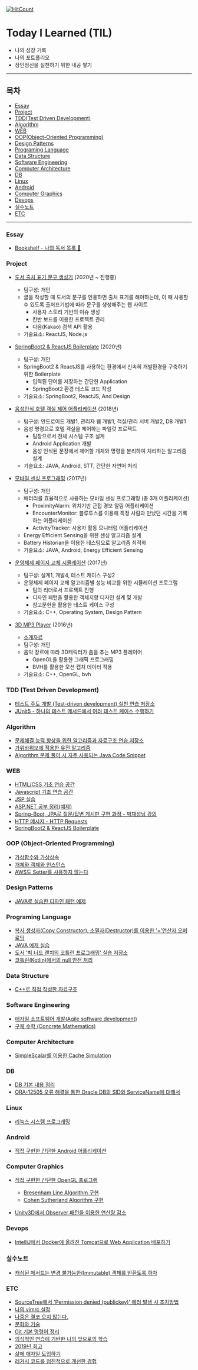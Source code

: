  [![HitCount](http://hits.dwyl.io/sogoagain/TIL.svg)](http://hits.dwyl.io/sogoagain/TIL)

# Today I Learned (TIL)

- 나의 성장 기록
- 나의 포트폴리오
- 장인정신을 실천하기 위한 내공 쌓기

---

## 목차

- [Essay](#essay)
- [Project](#project)
- [TDD(Test Driven Development)](#tdd)
- [Algorithm](#algorithm)
- [WEB](#web)
- [OOP(Object-Oriented Programming)](#oop)
- [Design Patterns](#design_patterns)
- [Programing Language](#programing_language)
- [Data Structure](#data_structure)
- [Software Engineering](#software_engineering)
- [Computer Architecture](#computer_architecture)
- [DB](#db)
- [Linux](#linux)
- [Android](#android)
- [Computer Graphics](#computer_graphics)
- [Devops](#devops)
- [실수노트](#mistake_notes)
- [ETC](#etc)

---

<a name="essay">
 
### Essay

- [Bookshelf - 나의 독서 목록 📖](https://github.com/sogoagain/bookshelf)

<a name="project">

### Project

- [도서 출처 표기 문구 생성기](https://github.com/sogoagain/book-citation-generator) (2020년 ~ 진행중)
  - 팀구성: 개인
  - 글을 작성할 때 도서의 문구를 인용하면 출처 표기를 해야하는데, 이 때 사용할 수 있도록 출처표기법에 따라 문구를 생성해주는 웹 사이트
    - 사용자 스토리 기반의 이슈 생성
    - 칸반 보드를 이용한 프로젝트 관리
    - 다음(Kakao) 검색 API 활용
  - 기술요소: ReactJS, Node.js

- [SpringBoot2 & ReactJS Boilerplate](https://github.com/sogoagain/springboot-react-boilerplate) (2020년)
  - 팀구성: 개인
  - SpringBoot2 & ReactJS를 사용하는 환경에서 신속히 개발환경을 구축하기 위한 Boilerplate
    - 입력된 단어를 저장하는 간단한 Application
    - SpringBoot2 환경 테스트 코드 작성
  - 기술요소: SpringBoot2, ReactJS, And Design

- [음성인식 호텔 객실 제어 어플리케이션](https://github.com/sogoagain/android-stt-hotel-room-control) (2018년)
  - 팀구성: 안드로이드 개발1, 관리자 웹 개발1, 객실/관리 서버 개발2, DB 개발1
  - 음성 명령으로 호텔 객실을 제어하는 파일럿 프로젝트
    - 팀장으로서 전체 시스템 구조 설계
    - Android Application 개발
    - 음성 인식된 문장에서 제어할 개체와 명령을 분리하여 처리하는 알고리즘 설계
  - 기술요소: JAVA, Android, STT, 간단한 자연어 처리

- [모바일 센싱 프로그래밍](https://github.com/sogoagain/android-mobile-system-programming) (2017년)
  - 팀구성: 개인
  - 배터리를 효율적으로 사용하는 모바일 센싱 프로그래밍 (총 3개 어플리케이션)
    - ProximityAlarm: 위치기반 근접 경보 알림 어플리케이션
    - EncounterMonitor: 블루투스를 이용해 특정 사람과 만났던 시간을 기록하는 어플리케이션
    - ActivityTracker: 사용자 활동 모니터링 어플리케이션
  - Energy Efficient Sensing을 위한 센싱 알고리즘 설계
  - Battery Historian을 이용한 테스팅으로 알고리즘 최적화
  - 기술요소: JAVA, Android, Energy Efficient Sensing

- [운영체제 페이지 교체 시뮬레이션](https://github.com/sogoagain/page-replacement-simulation) (2017년)
  - 팀구성: 설계1, 개발4, 테스트 케이스 구성2
  - 운영체제 페이지 교체 알고리즘별 성능 비교를 위한 시뮬레이션 프로그램
    - 팀의 리더로서 프로젝트 진행
    - 디자인 패턴을 활용한 객체지향 디자인 설계 및 개발
    - 참고문헌을 활용한 테스트 케이스 구성
  - 기술요소: C++, Operating System, Design Pattern

 - [3D MP3 Player](https://github.com/sogoagain/opengl-bvh-music-player) (2016년)
   - [소개자료](https://github.com/sogoagain/opengl-bvh-music-player/blob/master/JUDY_Introduce.pdf)
   - 팀구성: 개인
   - 음악 장르에 따라 3D캐릭터가 춤을 추는 MP3 플레이어
     - OpenGL을 활용한 그래픽 프로그래밍
     - BVH를 활용한 모션 캡처 데이터 적용
   - 기술요소: C++, OpenGL, bvh

<a name="tdd">

### TDD (Test Driven Development)

- [테스트 주도 개발 (Test-driven development) 실천 연습 저장소](https://github.com/sogoagain/tdd-exercises)
- [JUnit5 - 하나의 테스트 메서드에서 여러 테스트 케이스 수행하기](https://github.com/sogoagain/sogoagain.github.com/blob/master/_posts/2019-06-17-JUnit5-Parameterized-Test.md)

<a name="algorithm">

### Algorithm

- [문제해결 능력 향상을 위한 알고리즘과 자료구조 연습 저장소](https://github.com/sogoagain/problem-solving-and-algorithms)
- [가위바위보에 적용한 유전 알고리즘](https://github.com/sogoagain/design-patterns/blob/master/01_Strategy-Pattern/RockPaperScissors/GeneticStrategy.java)
- [Algorithm 문제 풀이 시 자주 사용되는 Java Code Snippet](https://github.com/sogoagain/sogoagain.github.com/blob/master/_posts/2019-05-01-Algorithm-문제-풀이-시-자주-사용되는%20-Java-Code-Snippet.md)

<a name="web">

### WEB

- [HTML/CSS 기초 연습 공간](https://github.com/sogoagain/TIL/tree/master/HTML5CSS3)
- [Javascript 기초 연습 공간](https://github.com/sogoagain/TIL/tree/master/JavaScript)
- [JSP 실습](https://github.com/sogoagain/TIL/tree/master/JSP)
- [ASP.NET 공부 정리(예제)](https://github.com/sogoagain/asp.net-web-programming)
- [Spring-Boot, JPA로 질문/답변 게시판 구현 과정 - 박재성님 강의](https://github.com/sogoagain/springboot-qna-board)
- [HTTP 메시지 - HTTP Requests](https://sogoagain.github.io/2019/08/03/HTTP-메시지-HTTP-Requests/)
- [SpringBoot2 & ReactJS Boilerplate](https://github.com/sogoagain/springboot-react-boilerplate)

<a name="oop">

### OOP (Object-Oriented Programming)

- [가상함수와 가상상속](https://github.com/sogoagain/sogoagain.github.com/blob/master/_posts/2017-01-05-가상함수와%20가상상속.md)
- [개체와 객체와 인스턴스](https://github.com/sogoagain/sogoagain.github.com/blob/master/_posts/2019-01-12-개체와%20객체와%20인스턴스.md)
- [AWS도 Setter를 사용하지 않는다](https://sogoagain.github.io/2019/09/25/AWS도-Setter를-사용하지-않는다/)

<a name="design_patterns">

### Design Patterns

- [JAVA로 실습한 디자인 패턴 예제](https://github.com/sogoagain/design-patterns)

<a name="programing_language">

### Programing Language

- [복사 생성자(Copy Constructor), 소멸자(Destructor)를 이용한 '='연산자 오버로딩](https://github.com/sogoagain/sogoagain.github.com/blob/master/_posts/2017-01-14-대입연산자오버로딩.md)
- [JAVA 예제 실습](https://github.com/sogoagain/TIL/tree/master/JAVA)
- [도서 '빅 너드 랜치의 코틀린 프로그래밍' 실습 저장소](https://github.com/sogoagain/kotlin-programming-the-big-nerd-ranch-guide)
- [코틀린(Kotlin)에서의 null 안전 처리](https://sogoagain.github.io/2019/08/20/코틀린-Kotlin-에서의-null-안전-처리/)

<a name="data_structure">

### Data Structure

- [C++로 직접 작성한 자료구조](https://github.com/sogoagain/cpp-data-structure)

<a name="software_engineering">

### Software Engineering

- [애자일 소프트웨어 개발(Agile software development)](https://github.com/sogoagain/sogoagain.github.com/blob/master/_posts/2017-01-05-애자일%20소프트웨어%20개발(Agile%20software%20development).md)
- [구체 수학 (Concrete Mathematics)](https://github.com/sogoagain/concrete-mathematics)

<a name="computer_architecture">

### Computer Architecture

- [SimpleScalar를 이용한 Cache Simulation](https://github.com/sogoagain/sogoagain.github.com/blob/master/_posts/2017-06-27-SimpleScalar를%20이용한%20Cache%20Simulation.md)

<a name="db">

### DB

- [DB 기본 내용 정리](https://github.com/sogoagain/sogoagain.github.com/blob/master/_posts/2019-01-22-DB-기본-내용-정리.md)
- [ORA-12505 오류 해결을 통한 Oracle DB의 SID와 ServiceName에 대해서](https://github.com/sogoagain/sogoagain.github.com/blob/master/_posts/2019-02-22-ORA-12505-오류-해결을-통한-OracleDB의-SID와-ServiceName에-대해서.md)

<a name="linux">

### Linux

- [리눅스 시스템 프로그래밍](https://github.com/sogoagain/linux-system-programming)

<a name="android">

### Android

- [직접 구현한 간단한 Android 어플리케이션](https://github.com/sogoagain/andorid-mobile-programming)

<a name="computer_graphics">

### Computer Graphics

- [직접 구현한 간단한 OpenGL 프로그램](https://github.com/sogoagain/opengl-computer-graphics)
  - [Bresenham Line Algorithm 구현](https://github.com/sogoagain/opengl-computer-graphics/tree/master/Bresenham_Line_Algorithm)
  - [Cohen Sutherland Algorithm 구현](https://github.com/sogoagain/opengl-computer-graphics/tree/master/Cohen–Sutherland_Algorithm)
  
- [Unity3D에서 Observer 패턴을 이용한 연산량 감소](https://github.com/sogoagain/sogoagain.github.com/blob/master/_posts/2019-02-06-Unity3D에서-Observer패턴을-이용한-연산량-감소.md)

<a name="devops">

### Devops
- [IntelliJ에서 Docker에 올려진 Tomcat으로 Web Application 배포하기](https://github.com/sogoagain/sogoagain.github.com/blob/master/_posts/2019-03-08-IntelliJ에서-Docker에-올려진-Tomcat으로-웹앱-배포하기.md)

<a name="mistake_notes">

### 실수노트
- [캐싱된 메서드는 변경 불가능한(Immutable) 객체를 반환토록 하자](https://sogoagain.github.io/2019/12/06/실수노트-캐싱된-메서드는-변경-불가능한-Immutable-객체를-반환토록-하자/)

<a name="etc">

### ETC

- [SourceTree에서 'Permission denied (publickey)' 에러 발생 시 조치방법](https://github.com/sogoagain/sogoagain.github.com/blob/master/_posts/2019-01-08-SourceTree%20Permission%20denied%20(publickey)%20issue.md)
- [나의 vimrc 설정](https://github.com/sogoagain/sogoagain.github.com/blob/master/_posts/2017-01-29-vimrc.md)
- [나중은 결코 오지 않는다.](https://github.com/sogoagain/sogoagain.github.com/blob/master/_posts/2017-01-06-나중은%20결코%20오지%20않는다.md)
- [문화와 기술](https://github.com/sogoagain/sogoagain.github.com/blob/master/_posts/2019-06-07-문화와-기술.md)
- [Git 기본 명령어 정리](https://github.com/sogoagain/sogoagain.github.com/blob/master/_posts/2019-06-12-Git-기본.md)
- [의식적인 연습에 기반한 나의 앞으로의 학습](https://sogoagain.github.io/2019/10/22/의식적인-연습에-기반한-나의-앞으로의-학습/)
- [2019년 회고](https://sogoagain.github.io/2020/01/11/2019년-회고/)
- [삶에 애자일 도입하기](https://sogoagain.github.io/2020/01/12/삶에-애자일-도입하기/)
- [레거시 코드를 점진적으로 개선한 경험](https://sogoagain.github.io/2020/03/08/레거시-코드를-점진적으로-개선한-경험/)
